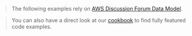 > The following examples rely on [AWS Discussion Forum Data Model](https://docs.aws.amazon.com/amazondynamodb/latest/developerguide/SampleData.CreateTables.html#SampleData.CreateTables2).

> You can also have a direct look at our [cookbook](/cookbook) to find fully featured code examples.

